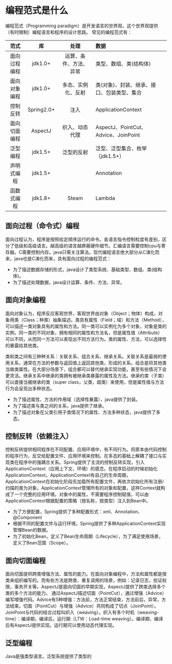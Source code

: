 # 编程范式是什么

编程范式（Programming paradigm）是开发语言的世界观，这个世界观提供（有时限制）编程语言和程序的设计思路。
常见的编程范式有：

 范式 | 库 | 处理 | 数据
 :---: | :---: | :---: | :---
 面向过程编程 | jdk1.0+ | 运算、条件、方法、异常 | 类型、数组、类(结构体)
 面向对象编程 | jdk1.0+ | 多态、实例化、反射 | 类(对象)、封装、继承、接口、包装类型、集合
 控制反转 | Spring2.0+ | 注入 | ApplicationContext
 面向切面编程 | AspectJ | 织入、动态代理 | AspectJ、PointCut、Advice、JoinPoint
 泛型编程 | jdk1.5+ | 泛型的反射 | 泛型、泛型集合、枚举（jdk1.5+）
 声明式编程 | jdk1.5+ | | Annotation
 函数式编程 | jdk1.8+ | Steam | Lambda

## 面向过程（命令式）编程
面向过程认为，程序是按照给定顺序运行的命令。各语言指令控制粒度有差别，区分了低级和高级语言。越高级的语言越屏蔽硬件细节。汇编语言需要控制cpu与寄存器。C需要控制内存。java只需关注算法。现代编程语言绝大部分从C演化而来，java也是C演化而来，具有面向过程的编程范式：

* 为了描述数据存储的形式，java设计了类型系统、基础类型、数组、类(结构体)。
* 为了描述处理数据，java设计运算、条件、方法、异常。

## 面向对象编程
面向对象认为，程序反应客观世界，客观世界由对象（Object；物体）构成，对象用类（Class；种类）抽象描述。类具有属性（Field；域）和方法（Method），可以描述一类对象具有的属性和方法。同一类可以实例化为多个对象，对象是类的实例，同一类的不同对象，拥有相同的属性和方法名，但是属性值（Attribute）可以不同，从而同一方法可以表现出不同方法行为。类的属性、方法，可以选择性的暴露给其他类。

类和类之间有三种种关系：关联关系、组合关系、继承关系。关联关系是最弱的使用关系，通常在方法的参数与返回值上返回其他类，形成的关系。组合是将其他类当做类属性。在大部分场景下，组合都可以替代继承实现功能，甚至有些情况下会更灵活。继承关系中继承的类拥有被继承类暴露的属性及方法。继承的类（子类）可以直接当被继承的类（super class，父类，超类）来使用，但是属性值与方法行为会呈现出多种状态。

* 为了描述属性、方法的作用域（选择性暴露），java提供了封装。
* 为了描述类与类之间的关系，java提供了继承。
* 为了描述对象在父类引用子类情况下的属性、方法多种状态，java提供了多态。

## 控制反转（依赖注入）
控制反转提供相同程序在不同配置、应用环境中，有不同行为。将原本由代码控制的程序行为，反交给配置文件、应用环境来控制。在多态的基础上解耦了接口与实现类在程序中的强耦合关系。Spring提供了主流的控制反转实现，引入ApplicationContext（应用上下文、环境）的感念。在程序启动的时候初始化ApplicationContext。ApplicationContext有自己的生命周期，ApplicationContext在初始化阶段先加载所有配置文件，再依次初始化所有注册/扫描的类为对象。ApplicationContext管理所有的对象和配置，这样Context就构成了一个完整的应用环境。对象中的属性，不需要程序控制赋值，可以由ApplicationContext根据配置的策略（按名称，按类型）注入到Bean中。

* 为了方便配置，Spring提供了多种配置形式：xml、Annotation、@Component 
* 根据不同的配置文件与运行环境，Spring提供了多种ApplicationContext实现管理Bean的数据。
* 为了初始化Bean，定义了Bean生命周期（Lifecycle），为了满足使用场景，定义了Bean范围（Scope）。

## 面向切面编程
面向切面提供跨类增强方法、属性的能力。在面向对象编程中，方法和属性都是按类来组织编写的。而有些方法是跨类、重复调用的场景，例如：记录日志，验证权限，事务开关等。AspectJ是面向切面的早期实现，AspectJ提供了跨类选择多个类的多个方法的能力。
通过AspectJ描述切面（PointCut），通过增强（Advice）编写增强代码。Advice有5种增强：方法前，方法正常结束，方法前后，异常，方法结束。切面（PointCut）与增强（Advice）共同构成了切点（JoinPoint）。JoinPoint与代码的结合过程叫织入（weaving）。织入有多个时机（weaving-time）：编译期，编译后，运行期（LTW：Load-time weaving）。编译期、编译后有AspectJ提供实现。运行期可以使用动态代理实现。

## 泛型编程
Java是强类型语言。泛型系统提供了类型的





